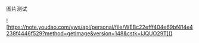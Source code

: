 图片测试

![https://note.youdao.com/yws/api/personal/file/WEBc22efff404e69bf414e4238f4446f529?method=getImage&version=148&cstk=IJQUO29T]()